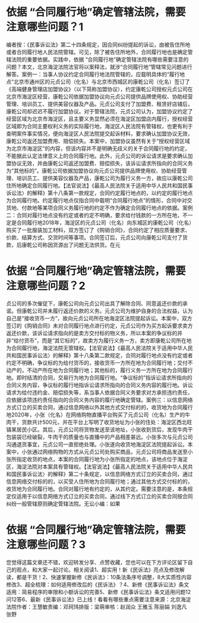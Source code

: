 # 依据 “合同履行地”确定管辖法院，需要注意哪些问题？1

编者按：《民事诉讼法》第二十四条规定，因合同纠纷提起的诉讼，由被告住所地或者合同履行地人民法院管辖。可见，除了被告住所地外，合同履行地也是确定管辖法院的重要依据。实践中，依据 “合同履行地”确定管辖法院有哪些需要注意的问题？本文，北京海淀法院法官将以案释法，就涉“合同履行地”管辖常见问题进行解答。案例一：当事人协议约定合同履行地法院管辖的，应载明具体的“履行地点”北京市通州区的元贞公司（化名）与北京市西城区的康乾公司（化名）签订了《高端健身管理店加盟协议》（以下简称加盟协议），约定康乾公司授权元贞公司在北京市海淀区经营，康乾公司依据加盟协议向元贞公司提供品牌使用权、协助经营管理、培训员工、提供美容仪器及产品。元贞公司支付了加盟费、租赁好店铺后，康乾公司却迟迟不履行加盟协议。对于管辖法院，元贞公司认为，加盟协议约定了经营区域为北京市海淀区，且主要义务显然必须在海淀区加盟店内履行，授权经营区域即为合同主要权利义务的实际履行地，海淀区人民法院有管辖权，也更有利于查明案件事实情况，便向海淀区人民法院提交起诉材料，要求确认加盟协议无效，康乾公司返还加盟费用、赔偿损失。本案中，加盟协议虽然有关于“授权经营区域为北京市海淀区”的内容，但该内容并不是明确无歧义的关于合同履行地的约定，不能据此认定法律意义上的合同履行地。此外，元贞公司的诉讼请求是要求确认加盟协议无效，并由康乾公司返还加盟费、赔偿损失，该诉讼请求所指向的合同义务为“其他标的”。康乾公司依据加盟协议向元贞公司提供品牌使用权、协助经营管理、培训员工、提供美容仪器及产品，康乾公司为履行义务一方，故应以康乾公司住所地确定合同履行地。【法官说法】《最高人民法院关于适用中华人民共和国民事诉讼法〉的解释》第十八条第一款规定，合同约定履行地点的，以约定的履行地点为合同履行地。约定履行地点仅指合同中载明“合同履行地点”的情形，合同中对交货地、付款地等某项合同义务履行地的约定不作为确定合同履行地点的依据。案例二：合同对履行地点没有约定或者约定不明确，要求给付钱款的一方所在地，不一定是合同履行地2018年，海淀区的元贞公司（化名）向东城区的康乾公司（化名）购买了一批服装加工材料，双方签订了《购销合同》，合同约定了相应质量要求、价款、结算方式、交货时间等事项。合同签订后，元贞公司向康乾公司支付了货款，后康乾公司称因货源出了问题无法供货。在元

# 依据 “合同履行地”确定管辖法院，需要注意哪些问题？2

贞公司的多次催促下，康乾公司向元贞公司出具了解除合同、同意返还价款的承诺。但康乾公司并未履行返还价款的义务。元贞公司为维护自身的合法权益，认为自己是“接收货币一方”，故向元贞公司所在地海淀区法院提起诉讼。本案中，双方签订的《购销合同》未对合同履行地点进行约定，元贞公司作为买方起诉要求卖方返还价款，该诉讼请求指向的是卖方交付标的物义务，所以本案的争议标的并非“给付货币”，而是“其它标的”，故卖方为履行义务一方，卖方即康乾公司所在地为合同履行地，海淀法院无管辖权。【法官说法】《最高人民法院关于适用中华人民共和国民事诉讼法〉的解释》第十八条第二款规定，合同对履行地点没有约定或者约定不明确，争议标的为给付货币的，接收货币一方所在地为合同履行地；交付不动产的，不动产所在地为合同履行地；其他标的，履行义务一方所在地为合同履行地。即时结清的合同，交易行为地为合同履行地。“争议标的”指诉讼请求所指向的合同义务内容，争议标的履行地指诉讼请求所指向的合同义务内容的履行地。诉讼请求为给付违约金、赔偿损失等，系当事人依据合同义务要求对方承担违约责任，应依据该项违约责任指向的合同义务内容的履行地确定管辖。案例三：以信息网络方式订立的买卖合同，通过信息网络以外其他方式交付标的的，收货地为合同履行地2020年，小张（化名）在网络购物直播平台购买了元贞公司（化名）生产的牛肉干，货款共计500元，并在平台上写明了收货地址为小张的住处：海淀区西北旺镇某居民小区。其后，元贞公司将货物发送至该地址，小张收到货后，发现牛肉干包装袋已经破裂，牛肉干的质量也与直播中的产品相差甚远。小张多次与元贞公司沟通退货事宜，元贞公司一直拒绝处理。小张遂向收货地海淀区法院提起诉讼。本案中，小张通过网络购物的方式从元贞公司处购买商品，元贞公司将商品发送至小张所指定收货的地点，本案的合同履行地为小张所指定的地点，该地点位于海淀区，海淀法院对本案具有管辖权。【法官说法】《最高人民法院关于适用中华人民共和国民事诉讼法〉的解释》第二十条规定，以信息网络方式订立的买卖合同，通过信息网络交付标的的，以买受人住所地为合同履行地；通过其他方式交付标的的，收货地为合同履行地。合同对履行地有约定的，从其约定。需要注意的是，本条规定仅适用于以信息网络方式订立的买卖合同，通过线下方式订立的买卖合同按合同纠纷一般管辖原则确定管辖法院。无讼小编：如果

# 依据 “合同履行地”确定管辖法院，需要注意哪些问题？3

您觉得这篇文章还不错，欢迎转发分享、点赞收藏，您也可以在下方评论区留下自己的观点，和大家一起讨论。相关阅读1、超实用！新《民诉法》亮点及修改解读，都是干货！2、快速掌握新修《民诉法》：10条法条序号调整，8大实质性内容修改3、超全梳理：如何适用修改后的《民诉法》？4、新修《民事诉讼法》条文适用：简易程序的审限和小额诉讼的完善5、新修《民事诉讼法》条文适用问题12问12答6、最新《民事诉讼法》已上线！看看有哪些重点需要注意来源：北京海淀法院作者：王慧敏责编：邓珂玮排版：梁萌审核：赵润众 王雅玉 陈丽娟 刘逸凡 张野

